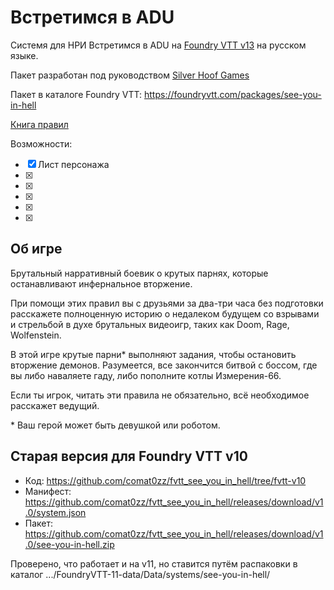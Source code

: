 # Встретимся в ADU

Системя для НРИ Встретимся в ADU на [Foundry VTT v13](https://foundryvtt.com/ "Что ещё за фаундри такой?") на русском языке. 

Пакет разработан под руководством [Silver Hoof Games](https://silverhoofgames.ru/)

Пакет в каталоге Foundry VTT: https://foundryvtt.com/packages/see-you-in-hell

[Книга правил](https://silverhoofgames.ru/vva/)

Возможности:

- [x] Лист персонажа
- [x] 
- [x] 
- [x] 
- [x] 
- [x] 

## Об игре

Брутальный нарративный боевик о крутых парнях, которые останавливают инфернальное вторжение.

При помощи этих правил вы с друзьями за два-три часа без подготовки расскажете полноценную историю о недалеком будущем со взрывами и стрельбой в духе брутальных видеоигр, таких как Doom, Rage, Wolfenstein.

В этой игре крутые парни* выполняют задания, чтобы остановить вторжение демонов. Разумеется, все закончится битвой с боссом, где вы либо наваляете гаду, либо пополните котлы Измерения-66.

Если ты игрок, читать эти правила не обязательно, всё необходимое расскажет ведущий.

\* Ваш герой может быть девушкой или роботом.




## Старая версия для Foundry VTT v10

- Код: https://github.com/comat0zz/fvtt_see_you_in_hell/tree/fvtt-v10
- Манифест: https://github.com/comat0zz/fvtt_see_you_in_hell/releases/download/v1.0/system.json
- Пакет: https://github.com/comat0zz/fvtt_see_you_in_hell/releases/download/v1.0/see-you-in-hell.zip

Проверено, что работает и на v11, но ставится путём распаковки в каталог .../FoundryVTT-11-data/Data/systems/see-you-in-hell/
